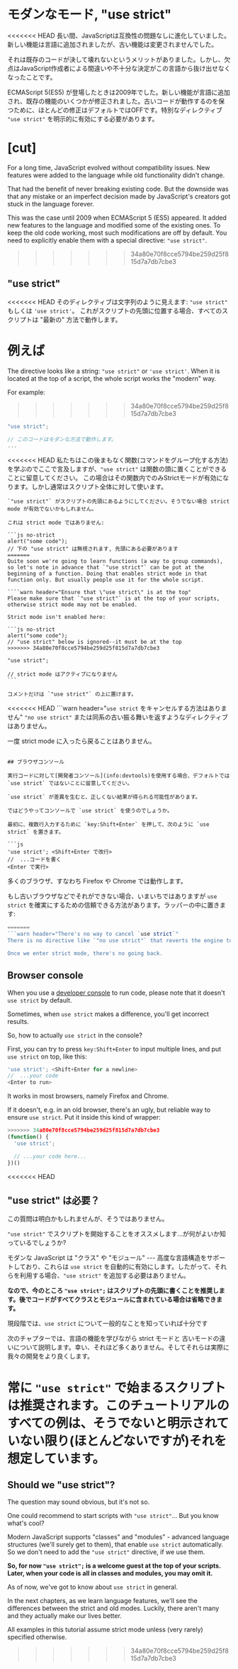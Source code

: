 # モダンなモード, "use strict"

<<<<<<< HEAD
長い間、JavaScriptは互換性の問題なしに進化していました。新しい機能は言語に追加されましたが、古い機能は変更されませんでした。

それは既存のコードが決して壊れないというメリットがありました。しかし、欠点はJavaScript作成者による間違いや不十分な決定がこの言語から抜け出せなくなったことです。

ECMAScript 5(ES5) が登場したときは2009年でした。新しい機能が言語に追加され、既存の機能のいくつかが修正されました。古いコードが動作するのを保つために、ほとんどの修正はデフォルトではOFFです。特別なディレクティブ `"use strict"` を明示的に有効にする必要があります。

[cut]
=======
For a long time, JavaScript evolved without compatibility issues. New features were added to the language while old functionality didn't change.

That had the benefit of never breaking existing code. But the downside was that any mistake or an imperfect decision made by JavaScript's creators got stuck in the language forever.

This was the case until 2009 when ECMAScript 5 (ES5) appeared. It added new features to the language and modified some of the existing ones. To keep the old code working, most such modifications are off by default. You need to explicitly enable them with a special directive: `"use strict"`.
>>>>>>> 34a80e70f8cce5794be259d25f815d7a7db7cbe3

## "use strict" 

<<<<<<< HEAD
そのディレクティブは文字列のように見えます: `"use strict"` もしくは `'use strict'`。 これがスクリプトの先頭に位置する場合、すべてのスクリプトは "最新の" 方法で動作します。

例えば
=======
The directive looks like a string: `"use strict"` or `'use strict'`. When it is located at the top of a script, the whole script works the "modern" way.

For example:
>>>>>>> 34a80e70f8cce5794be259d25f815d7a7db7cbe3

```js
"use strict";

// このコードはモダンな方法で動作します。
...
```

<<<<<<< HEAD
私たちはこの後まもなく関数(コマンドをグループ化する方法)を学ぶのでここで言及しますが、`"use strict"` は関数の頭に置くことができることに留意してください。
この場合はその関数内でのみStrictモードが有効になります。しかし通常はスクリプト全体に対して使います。

````warn header="\"use strict\" が先頭にあることを保証してください"
`"use strict"` がスクリプトの先頭にあるようにしてください。そうでない場合 strict mode が有効でないかもしれません。

これは strict mode ではありません:

```js no-strict
alert("some code");
// 下の "use strict" は無視されます, 先頭にある必要があります
=======
Quite soon we're going to learn functions (a way to group commands), so let's note in advance that `"use strict"` can be put at the beginning of a function. Doing that enables strict mode in that function only. But usually people use it for the whole script.

````warn header="Ensure that \"use strict\" is at the top"
Please make sure that `"use strict"` is at the top of your scripts, otherwise strict mode may not be enabled.

Strict mode isn't enabled here:

```js no-strict
alert("some code");
// "use strict" below is ignored--it must be at the top
>>>>>>> 34a80e70f8cce5794be259d25f815d7a7db7cbe3

"use strict";

// strict mode はアクティブになりません
```

コメントだけは `"use strict"` の上に置けます。
````

<<<<<<< HEAD
```warn header="`use strict` をキャンセルする方法はありません"
`"no use strict"` または同系の古い振る舞いを返すようなディレクティブはありません。

一度 strict mode に入ったら戻ることはありません。
```

## ブラウザコンソール

実行コードに対して[開発者コンソール](info:devtools)を使用する場合、デフォルトでは `use strict` ではないことに留意してください。

`use strict` が差異を生むと、正しくない結果が得られる可能性があります。

ではどうやってコンソールで `use strict` を使うのでしょうか。

最初に、複数行入力するために `key:Shift+Enter` を押して、次のように `use strict` を置きます。

```js
'use strict'; <Shift+Enter で改行>
//  ...コードを書く
<Enter で実行>
```

多くのブラウザ、すなわち Firefox や Chrome では動作します。


もし古いブラウザなどでそれができない場合、いまいちではありますが `use strict` を確実にするための信頼できる方法があります。ラッパーの中に置きます:

```js
=======
```warn header="There's no way to cancel `use strict`"
There is no directive like `"no use strict"` that reverts the engine to old behavior.

Once we enter strict mode, there's no going back.
```

## Browser console

When you use a [developer console](info:devtools) to run code, please note that it doesn't `use strict` by default.

Sometimes, when `use strict` makes a difference, you'll get incorrect results.

So, how to actually `use strict` in the console?

First, you can try to press `key:Shift+Enter` to input multiple lines, and put `use strict` on top, like this:

```js
'use strict'; <Shift+Enter for a newline>
//  ...your code
<Enter to run>
```

It works in most browsers, namely Firefox and Chrome.

If it doesn't, e.g. in an old browser, there's an ugly, but reliable way to ensure `use strict`. Put it inside this kind of wrapper:

```js
>>>>>>> 34a80e70f8cce5794be259d25f815d7a7db7cbe3
(function() {
  'use strict';

  // ...your code here...
})()
```

<<<<<<< HEAD
## "use strict" は必要？

この質問は明白かもしれませんが、そうではありません。

`"use strict"` でスクリプトを開始することをオススメします...が何がよいか知っているでしょうか?

モダンな JavaScript は "クラス" や "モジュール" --- 高度な言語構造をサポートしており、これらは `use strict` を自動的に有効にします。したがって、それらを利用する場合、`"use strict"` を追加する必要はありません。

**なので、今のところ `"use strict";` はスクリプトの先頭に書くことを推奨します。後でコードがすべてクラスとモジュールに含まれている場合は省略できます。**

現段階では、`use strict` について一般的なことを知っていれば十分です

次のチャプターでは、言語の機能を学びながら strict モードと 古いモードの違いについて説明します。幸い、それほど多くありません。そしてそれらは実際に我々の開発をより良くします。

常に `"use strict"` で始まるスクリプトは推奨されます。このチュートリアルのすべての例は、そうでないと明示されていない限り(ほとんどないですが)それを想定しています。
=======
## Should we "use strict"?

The question may sound obvious, but it's not so.

One could recommend to start scripts with `"use strict"`... But you know what's cool?

Modern JavaScript supports "classes" and "modules" - advanced language structures (we'll surely get to them), that enable `use strict` automatically. So we don't need to add the `"use strict"` directive, if we use them.

**So, for now `"use strict";` is a welcome guest at the top of your scripts. Later, when your code is all in classes and modules, you may omit it.**

As of now, we've got to know about `use strict` in general.

In the next chapters, as we learn language features, we'll see the differences between the strict and old modes. Luckily, there aren't many and they actually make our lives better.

All examples in this tutorial assume strict mode unless (very rarely) specified otherwise.
>>>>>>> 34a80e70f8cce5794be259d25f815d7a7db7cbe3
